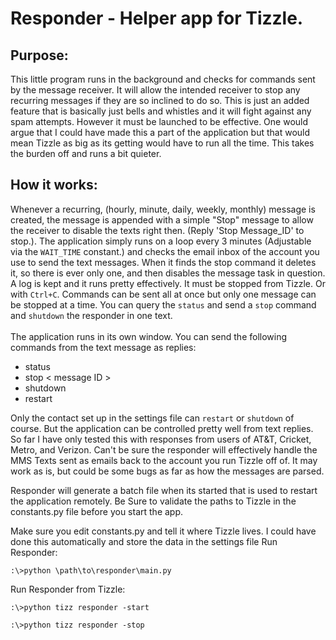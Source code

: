 # Responder - Helper app for Tizzle.

## Purpose:
This little program runs in the background and checks for commands sent by the message receiver. It will allow the intended receiver to stop any recurring messages if they are so inclined to do so. This is just an added feature that is basically just bells and whistles and it will fight against any spam attempts. However it must be launched to be effective. One would argue that I could have made this a part of the application but that would mean Tizzle as big as its getting would have to run all the time. This takes the burden off and runs a bit quieter.

## How it works:
Whenever a recurring, (hourly, minute, daily, weekly, monthly) message is created, the message is appended with a simple "Stop" message to allow the receiver to disable the texts right then. (Reply 'Stop Message_ID' to stop.). The application simply runs on a loop every 3 minutes (Adjustable via the `WAIT_TIME` constant.) and checks the email inbox of the account you use to send the text messages. When it finds the stop command it deletes it, so there is ever only one,  and then disables the message task in question. A log is kept and it runs pretty effectively. It must be stopped from Tizzle. Or with `Ctrl+C`. Commands can be sent all at once but only one message can be stopped at a time. You can query the `status` and send a `stop` command and `shutdown` the responder in one text.<br><br>
The application runs in its own window. You can send the following commands from the text message as replies:
 - status
 - stop < message ID >
 - shutdown
 - restart

 Only the contact set up in the settings file can `restart` or `shutdown` of course. But the application can be controlled pretty well from text replies.
 So far I have only tested this with responses from users of AT&T, Cricket, Metro, and Verizon. Can't be sure the responder will effectively handle the 
 MMS Texts sent as emails back to the account you run Tizzle off of. It may work as is, but could be some bugs as far as how the messages are parsed.
 <br>

Responder will generate a batch file when its started that is used to restart the application remotely. Be Sure to validate the paths to Tizzle in the constants.py file before you start the app. 

Make sure you edit constants.py and tell it where Tizzle lives. I could have done this automatically and store the data in the settings file
Run Responder:
```
:\>python \path\to\responder\main.py
```

Run Responder from Tizzle:
```
:\>python tizz responder -start
```
```
:\>python tizz responder -stop
```
